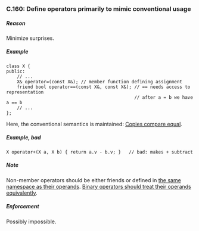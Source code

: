 ### <a name="Ro-conventional"></a>C.160: Define operators primarily to mimic conventional usage

##### Reason

Minimize surprises.

##### Example

    class X {
    public:
        // ...
        X& operator=(const X&); // member function defining assignment
        friend bool operator==(const X&, const X&); // == needs access to representation
                                                    // after a = b we have a == b
        // ...
    };

Here, the conventional semantics is maintained: [Copies compare equal](I-07-Constructors%2C%20assignments%2C%20and%20destructors-C.052.md#SS-copy).

##### Example, bad

    X operator+(X a, X b) { return a.v - b.v; }   // bad: makes + subtract

##### Note

Non-member operators should be either friends or defined in [the same namespace as their operands](I-07-Constructors%2C%20assignments%2C%20and%20destructors-C.168.md#Ro-namespace).
[Binary operators should treat their operands equivalently](I-07-Constructors%2C%20assignments%2C%20and%20destructors-C.161.md#Ro-symmetric).

##### Enforcement

Possibly impossible.

